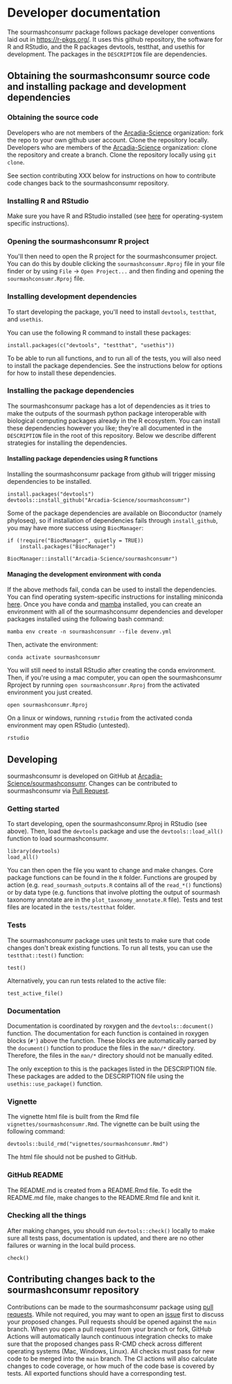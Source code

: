 # Developer documentation

The sourmashconsumr package follows package developer conventions laid out in https://r-pkgs.org/.
It uses this github repository, the software for R and RStudio, and the R packages devtools, testthat, and usethis for development. 
The packages in the `DESCRIPTION` file are dependencies.

## Obtaining the sourmashconsumr source code and installing package and development dependencies

### Obtaining the source code

Developers who are not members of the [Arcadia-Science](https://github.com/Arcadia-Science/) organization: fork the repo to your own github user account. Clone the repository locally.
Developers who are members of the [Arcadia-Science](https://github.com/Arcadia-Science/) organization: clone the repository and create a branch.
Clone the repository locally using `git clone`.

See section contributing XXX below for instructions on how to contribute code changes back to the sourmashconsumr repository.

### Installing R and RStudio

Make sure you have R and RStudio installed (see [here](https://rstudio-education.github.io/hopr/starting.html) for operating-system specific instructions).

### Opening the sourmashconsumr R project

You'll then need to open the R project for the sourmashconsumer project. 
You can do this by double clicking the `sourmashconsumr.Rproj` file in your file finder or by using `File` -> `Open Project...` and then finding and opening the `sourmashconsumr.Rproj` file.

### Installing development dependencies

To start developing the package, you'll need to install `devtools`, `testthat`, and `usethis`. 

You can use the following R command to install these packages:

```
install.packages(c("devtools", "testthat", "usethis"))
```

To be able to run all functions, and to run all of the tests, you will also need to install the package dependencies. 
See the instructions below for options for how to install these dependencies.

### Installing the package dependencies

The sourmashconsumr package has a lot of dependencies as it tries to make the outputs of the sourmash python package interoperable with biological computing packages already in the R ecosystem. You can install these dependencies however you like; they're all documented in the `DESCRIPTION` file in the root of this repository. Below we describe different strategies for installing the dependencies.

#### Installing package dependencies using R functions

Installing the sourmashconsumr package from github will trigger missing dependencies to be installed.

```
install.packages("devtools")
devtools::install_github("Arcadia-Science/sourmashconsumr")
```

Some of the package dependencies are available on Bioconductor (namely phyloseq), so if installation of dependencies fails through `install_github`, you may have more success using `BiocManager`:
```
if (!require("BiocManager", quietly = TRUE))
    install.packages("BiocManager")

BiocManager::install("Arcadia-Science/sourmashconsumr")
```

#### Managing the development environment with conda

If the above methods fail, conda can be used to install the dependencies.
You can find operating system-specific instructions for installing miniconda [here](https://docs.conda.io/en/latest/miniconda.html).
Once you have conda and [mamba](https://mamba.readthedocs.io/en/latest/) installed, you can create an environment with all of the sourmashconsumr dependencies and developer packages installed using the following bash command:

```
mamba env create -n sourmashconsumr --file devenv.yml
```

Then, activate the environment:

```
conda activate sourmashconsumr
```

You will still need to install RStudio after creating the conda environment. 
Then, if you're using a mac computer, you can open the sourmashconsumr Rproject by running `open sourmashconsumr.Rproj` from the activated environment you just created.

```
open sourmashconsumr.Rproj
```

On a linux or windows, running `rstudio` from the activated conda environment may open RStudio (untested).

```
rstudio
```

## Developing 

sourmashconsumr is developed on GitHub at [Arcadia-Science/sourmashconsumr](https://github.com/Arcadia-Science/sourmashconsumr/).
Changes can be contributed to sourmashconsumr via [Pull Request](https://github.com/Arcadia-Science/sourmashconsumr/pulls).

### Getting started

To start developing, open the sourmashconsumr.Rproj in RStudio (see above).
Then, load the `devtools` package and use the `devtools::load_all()` function to load sourmashconsumr.

```
library(devtools)
load_all()
```

You can then open the file you want to change and make changes.
Core package functions can be found in the `R` folder. 
Functions are grouped by action (e.g. `read_sourmash_outputs.R` contains all of the `read_*()` functions) or by data type (e.g. functions that involve plotting the output of sourmash taxonomy annotate are in the `plot_taxonomy_annotate.R` file).
Tests and test files are located in the `tests/testthat` folder.

### Tests

The sourmashconsumr package uses unit tests to make sure that code changes don't break existing functions.
To run all tests, you can use the `testthat::test()` function:

```
test()
```

Alternatively, you can run tests related to the active file:
```
test_active_file()
```

### Documentation

Documentation is coordinated by roxygen and the `devtools::document()` function.
The documentation for each function is contained in roxygen blocks (`#'`) above the function.
These blocks are automatically parsed by the `document()` function to produce the files in the `man/*` directory. 
Therefore, the files in the `man/*` directory should not be manually edited.

The only exception to this is the packages listed in the DESCRIPTION file.
These packages are added to the DESCRIPTION file using the `usethis::use_package()` function.

### Vignette

The vignette html file is built from the Rmd file `vignettes/sourmashconsumr.Rmd`.
The vignette can be built using the following command:

```
devtools::build_rmd("vignettes/sourmashconsumr.Rmd")
```

The html file should not be pushed to GitHub.

### GitHub README

The README.md is created from a README.Rmd file.
To edit the README.md file, make changes to the README.Rmd file and knit it.

### Checking all the things

After making changes, you should run `devtools::check()` locally to make sure all tests pass, documentation is updated, and there are no other failures or warning in the local build process.

```
check()
```

## Contributing changes back to the sourmashconsumr repository

Contributions can be made to the sourmashconsumr package using [pull requests](https://github.com/Arcadia-Science/sourmashconsumr/pulls).
While not required, you may want to open an [issue](https://github.com/Arcadia-Science/sourmashconsumr/issues) first to discuss your proposed changes.
Pull requests should be opened against the `main` branch.
When you open a pull request from your branch or fork, GitHub Actions will automatically launch continuous integration checks to make sure that the proposed changes pass R-CMD check across different operating systems (Mac, Windows, Linux).
All checks must pass for new code to be merged into the `main` branch. 
The CI actions will also calculate changes to code coverage, or how much of the code base is covered by tests.
All exported functions should have a corresponding test.
